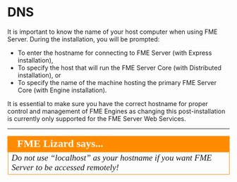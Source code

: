 # DNS #

It is important to know the name of your host computer when using FME Server. During the installation, you will be prompted:

- To enter the hostname for connecting to  FME Server (with Express installation),  
- To specify the host that will run the FME Server Core (with Distributed installation), or 
- To specify the name of the machine hosting the primary FME Server Core (with Engine installation).

It is essential to make sure you have the correct hostname for proper control and management of FME Engines as changing this post-installation is currently only supported for the FME Server Web Services.

---

<!--Police Chief says...-->

<table style="border-spacing: 0px">
<tr>
<td style="vertical-align:middle;background-color:darkorange;border: 2px solid darkorange">
<i class="fa fa-exclamation-triangle fa-lg fa-pull-left fa-fw" style="color:white;padding-right: 12px;vertical-align:text-top"></i>
<span style="color:white;font-size:x-large;font-weight: bold;font-family:serif">FME Lizard says...</span>
</td>
</tr>

<tr>
<td style="border: 1px solid darkorange">
<span style="font-family:serif; font-style:italic; font-size:larger">
Do not use “localhost” as your hostname if you want FME Server to be accessed remotely! 
</span>
</td>
</tr>
</table>
